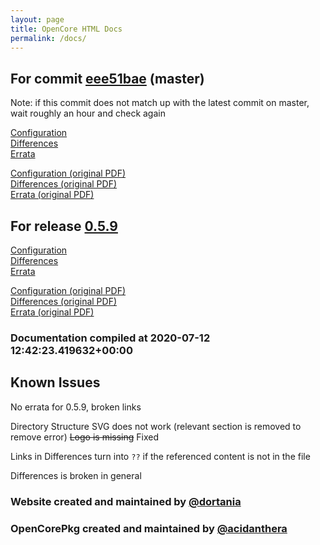 ```yaml
---
layout: page
title: OpenCore HTML Docs
permalink: /docs/
---
```

## For commit [eee51bae](https://github.com/acidanthera/OpenCorePkg/tree/eee51bae932b5a366351e994ea2a1909c46c3ebf) (master)

Note: if this commit does not match up with the latest commit on master, wait roughly an hour and check again

[Configuration](latest/Configuration.html)
<br>
[Differences](latest/Differences.html)
<br>
[Errata](latest/Errata.html)

[Configuration (original PDF)](https://github.com/acidanthera/OpenCorePkg/blob/eee51bae932b5a366351e994ea2a1909c46c3ebf/Docs/Configuration.pdf)
<br>
[Differences (original PDF)](https://github.com/acidanthera/OpenCorePkg/blob/eee51bae932b5a366351e994ea2a1909c46c3ebf/Docs/Differences/Differences.pdf)
<br>
[Errata (original PDF)](https://github.com/acidanthera/OpenCorePkg/blob/eee51bae932b5a366351e994ea2a1909c46c3ebf/Docs/Errata/Errata.pdf)

## For release [0.5.9](https://github.com/acidanthera/OpenCorePkg/tree/0.5.9)

[Configuration](release/Configuration.html)
<br>
[Differences](release/Differences.html)
<br>
[Errata](release/Errata.html)

[Configuration (original PDF)](https://github.com/acidanthera/OpenCorePkg/blob/0.5.9/Docs/Configuration.pdf)
<br>
[Differences (original PDF)](https://github.com/acidanthera/OpenCorePkg/blob/0.5.9/Docs/Differences/Differences.pdf)
<br>
[Errata (original PDF)](https://github.com/acidanthera/OpenCorePkg/blob/0.5.9/Docs/Errata/Errata.pdf)

### Documentation compiled at 2020-07-12 12:42:23.419632+00:00

## Known Issues

No errata for 0.5.9, broken links

Directory Structure SVG does not work (relevant section is removed to remove error)
~~Logo is missing~~ Fixed

Links in Differences turn into `??` if the referenced content is not in the file

Differences is broken in general

### Website created and maintained by [@dortania](https://github.com/dortania)

### OpenCorePkg created and maintained by [@acidanthera](https://github.com/acidanthera)
